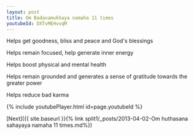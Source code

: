 ```yaml
---
layout: post
title: Om Badavamukhaya namaha 11 times
youtubeId: DXTvMEHvvqM
---
```

 
 
Helps get goodness, bliss and peace and God's blessings
 
Helps remain focused, help generate inner energy 
 
Helps boost physical and mental health 
 
Helps remain grounded and generates a sense of gratitude towards the greater power 
 
Helps reduce bad karma
 
 
 
 


{% include youtubePlayer.html id=page.youtubeId %}
 
[Next]({{ site.baseurl }}{% link  split1/_posts/2013-04-02-Om huthasana sahayaya namaha 11 times.md%})
 

